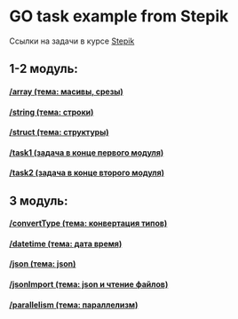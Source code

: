 # GO task example from Stepik

Ссылки на задачи в курсе [Stepik](https://stepik.org/course/54403/syllabus "Stepik")

## 1-2 модуль:

#### [/array (тема: масивы, срезы)](https://stepik.org/lesson/228265/step/14 "array (тема: масивы, срезы)")
#### [/string (тема: строки)](https://stepik.org/lesson/230630/step/12? "string (тема: строки)")
#### [/struct (тема: структуры)](https://stepik.org/lesson/266654/step/8 "struct (тема: структуры)")
#### [/task1 (задача в конце первого модуля)](https://stepik.org/lesson/229321/step/5 "task1 (задача в конце первого модуля)")
#### [/task2 (задача в конце второго модуля)](https://stepik.org/lesson/229320/step/14 "task2 (задача в конце второго модуля)")

## 3 модуль:

#### [/convertType (тема: конвертация типов)](https://stepik.org/lesson/348563/step/14? "convertType (тема: конвертация типов)")
#### [/datetime  (тема: дата время)](https://stepik.org/lesson/359395/step/7 "datetime  (тема: дата время)")
#### [/json  (тема: json)](https://stepik.org/lesson/353243/step/6 "json  (тема: json)")
#### [/jsonImport  (тема: json и чтение файлов)](https://stepik.org/lesson/353243/step/9 "jsonImport  (тема: json и чтение файлов)")
#### [/parallelism  (тема: параллелизм)](https://stepik.org/lesson/345547/step/15 "parallelism  (тема: параллелизм)")


